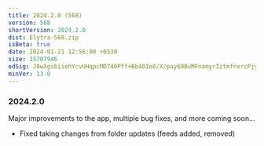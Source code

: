 ```yaml
---
title: 2024.2.0 (568)
version: 568
shortVersion: 2024.2.0
dist: Elytra-568.zip
isBeta: true
date: 2024-01-21 12:56:00 +0530
size: 15707946
edSig: J8wXgs6iiehYcvUHqpcMD740Pff+Bb4OIo8/X/pay69BuMFnamyrIztmfnxrcPjy9mqkyZ+jEMX6dIMlggtDAA==
minVer: 13.0
---
```


### 2024.2.0

Major improvements to the app, multiple bug fixes, and more coming soon...

- Fixed taking changes from folder updates (feeds added, removed)
